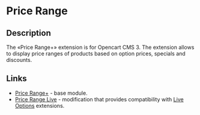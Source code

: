 # Price Range

## Description
The «Price Range+» extension is for Opencart CMS 3. The extension allows to display price ranges of products based on option prices, specials and discounts.

## Links
* [Price Range+](price-range-plus) - base module.
* [Price Range Live](price-range-live) - modification that provides compatibility with [Live Options](https://github.com/underr-ua/ocmod3-live-options) extensions.
